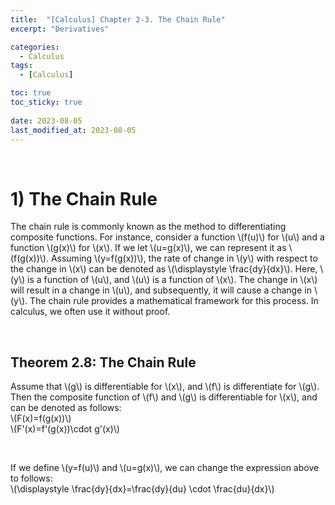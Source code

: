 ```yaml
---
title:  "[Calculus] Chapter 2-3. The Chain Rule"
excerpt: "Derivatives"

categories:
  - Calculus
tags:
  - [Calculus]

toc: true
toc_sticky: true
 
date: 2023-08-05
last_modified_at: 2023-08-05
---
```


&nbsp;

# 1) The Chain Rule
The chain rule is commonly known as the method to differentiating composite functions. For instance, consider a function \\(f(u)\\) for \\(u\\) and a function \\(g(x)\\) for \\(x\\). If we let \\(u=g(x)\\), we can represent it as \\(f(g(x))\\). Assuming \\(y=f(g(x))\\), the rate of change in \\(y\\) with respect to the change in \\(x\\) can be denoted as \\(\displaystyle \frac{dy}{dx}\\). Here, \\(y\\) is a function of \\(u\\), and \\(u\\) is a function of \\(x\\). The change in \\(x\\) will result in a change in \\(u\\), and subsequently, it will cause a change in \\(y\\). The chain rule provides a mathematical framework for this process. In calculus, we often use it without proof.

&nbsp;

## Theorem 2.8: The Chain Rule
Assume that \\(g\\) is differentiable for \\(x\\), and \\(f\\) is differentiate for \\(g\\). Then the composite function of \\(f\\) and \\(g\\) is differentiable for \\(x\\), and can be denoted as follows:\
\\(F(x)=f(g(x))\\)\
\\(F'(x)=f'(g(x))\cdot g'(x)\\)

&nbsp;

If we define \\(y=f(u)\\) and \\(u=g(x)\\), we can change the expression above to follows:\
\\(\displaystyle \frac{dy}{dx}=\frac{dy}{du} \cdot \frac{du}{dx}\\)
